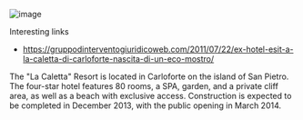 ![image](https://github.com/user-attachments/assets/c9ec88f5-6cd6-4569-8115-2d6efb933056)


Interesting links
- https://gruppodinterventogiuridicoweb.com/2011/07/22/ex-hotel-esit-a-la-caletta-di-carloforte-nascita-di-un-eco-mostro/

The "La Caletta" Resort is located in Carloforte on the island of San Pietro. The four-star hotel features 80 rooms, a SPA, garden, and a private cliff area, as well as a beach with exclusive access. Construction is expected to be completed in December 2013, with the public opening in March 2014.
